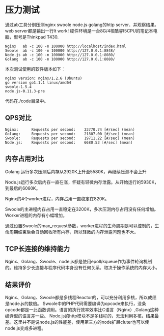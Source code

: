 压力测试
=====
通过ab工具分别压测nginx swoole node.js golang的http server，并观察结果。
web server都是输出一行It work!
硬件环境是一台8G/4核酷睿I5CPU的笔记本电脑，型号是Thinkpad T430.

```
Nginx   ab -c 100 -n 100000 http://localhost/index.html
Swoole  ab -c 100 -n 100000 http://127.0.0.1:8848/
Node.js ab -c 100 -n 100000 http://127.0.0.1:8080/
Golang  ab -c 100 -n 100000 http://127.0.0.1:8080/
```

本次测试使用的软件版本如下：
```
nginx version: nginx/1.2.6 (Ubuntu)
go version go1.1.1 linux/amd64
swoole-1.5.4
node.js-0.11.3-pre
```

代码在./code目录中。

QPS对比
-----
```
Nginx:      Requests per second:    23770.74 [#/sec] (mean)
Golang:     Requests per second:    21807.00 [#/sec] (mean)
Swoole:     Requests per second:    19711.22 [#/sec] (mean)
Node.js:    Requests per second:    6680.53 [#/sec] (mean)
```

内存占用对比
-----
Golang 运行多次压测后内存从2920K上升至5580K，再继续压测不会上升

Node.js运行多次后内存一直在涨，怀疑有轻微内存泄露。从开始运行的5930K，到最后的6060K。

Nginx的4个worker进程，内存占用一直稳定在820K。

Swoole的主进程内存占用一直稳定在3200K，多次压测内存占用没有任何增加。Worker进程的内存有小幅增加。

通过设置Swoole的max_request参数，worker进程的生命周期是可以控制的，生命周期结束后会自动回收所有内存，所以轻微的内存泄露问题也不大。

TCP长连接的维持能力
-----
Nginx、Golang、Swoole、node.js都是使用epoll/kqueue作为事件轮询机制的。维持多少长连接与程序代码本身没有任何关系，取决于操作系统的内存大小。


结果评价
-----
Nginx、Golang、Swoole都是多线程Reactor的，可以充分利用多核，所以成绩是node.js的数倍。
Swoole中的PHP代码需要编译为opcode来执行，没条opcode都是一此函数调用。语言的执行效率效率比C语言（Nginx）,Golang这种编译型的语言差一些。
Node.js的http模块不是多线程的，无法利用多核，结果最差。这里并不是说node.js的性能差，使用第三方的node扩展cluter也可以使node.js变成多进程。



